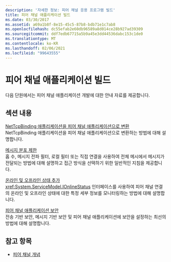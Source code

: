 ```yaml
---
description: '자세한 정보: 피어 채널 응용 프로그램 빌드'
title: 피어 채널 애플리케이션 빌드
ms.date: 03/30/2017
ms.assetid: a69a1b8f-8e15-45c5-87b8-bdb71e1c7ab8
ms.openlocfilehash: dc55efab2e60db96589a8d014ce28b927ad39309
ms.sourcegitcommit: ddf7edb67715a5b9a45e3dd44536dabc153c1de0
ms.translationtype: MT
ms.contentlocale: ko-KR
ms.lasthandoff: 02/06/2021
ms.locfileid: "99643555"
---
```

# <a name="building-a-peer-channel-application"></a>피어 채널 애플리케이션 빌드

다음 단원에서는 피어 채널 애플리케이션 개발에 대한 안내 자료를 제공합니다.  
  
## <a name="in-this-section"></a>섹션 내용  

 [NetTcpBinding 애플리케이션을 피어 채널 애플리케이션으로 변환](converting-a-nettcpbinding-application-to-a-peer-channel-application.md)  
 NetTcpBinding 애플리케이션을 피어 채널 애플리케이션으로 변환하는 방법에 대해 설명합니다.  
  
 [메시지 분포 제한](limiting-message-distribution.md)  
 홉 수, 메시지 전파 필터, 로컬 필터 또는 직접 연결을 사용하여 전체 메시에서 메시지가 전달되는 방법에 대해 설명하고 접근 방식을 선택하기 위한 일반적인 지침을 제공합니다.  
  
 [온라인 및 오프라인 상태 추가](adding-online-and-offline-status.md)  
 <xref:System.ServiceModel.IOnlineStatus> 인터페이스를 사용하여 피어 채널 연결의 온라인 및 오프라인 상태에 대한 특정 세부 정보를 모니터링하는 방법에 대해 설명합니다.  
  
 [피어 채널 애플리케이션 보안](securing-peer-channel-applications.md)  
 전송 기반 보안, 메시지 기반 보안 및 피어 채널 애플리케이션에 보안을 설정하는 최선의 방법에 대해 설명합니다.  
  
## <a name="see-also"></a>참고 항목

- [피어 채널 개념](peer-channel-concepts.md)
